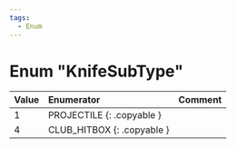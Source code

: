 ```yaml
---
tags:
  - Enum
---
```

# Enum "KnifeSubType"
|Value|Enumerator|Comment|
|:--|:--|:--|
|1 |PROJECTILE {: .copyable } |  |
|4 |CLUB_HITBOX {: .copyable } |  |
